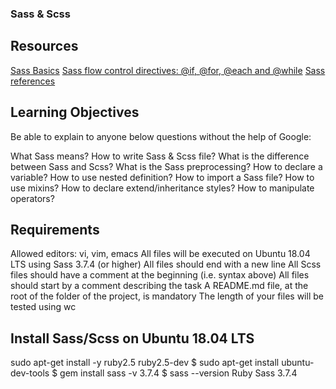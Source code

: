 ### Sass & Scss

## Resources
[Sass Basics](https://sass-lang.com/guide/#variables)
[Sass flow control directives: @if, @for, @each and @while](https://sass-lang.com/documentation/at-rules/control/)
[Sass references](https://sass-lang.com/documentation/at-rules/function/)

## Learning Objectives
Be able to explain to anyone below questions without the help of Google:

What Sass means?
How to write Sass & Scss file?
What is the difference between Sass and Scss?
What is the Sass preprocessing?
How to declare a variable?
How to use nested definition?
How to import a Sass file?
How to use mixins?
How to declare extend/inheritance styles?
How to manipulate operators?

## Requirements
Allowed editors: vi, vim, emacs
All files will be executed on Ubuntu 18.04 LTS using Sass 3.7.4 (or higher)
All files should end with a new line
All Scss files should have a comment at the beginning (i.e. syntax above)
All files should start by a comment describing the task
A README.md file, at the root of the folder of the project, is mandatory
The length of your files will be tested using wc

## Install Sass/Scss on Ubuntu 18.04 LTS
 sudo apt-get install -y ruby2.5 ruby2.5-dev
$ sudo apt-get install ubuntu-dev-tools
$ gem install sass -v 3.7.4
$ sass --version
Ruby Sass 3.7.4
